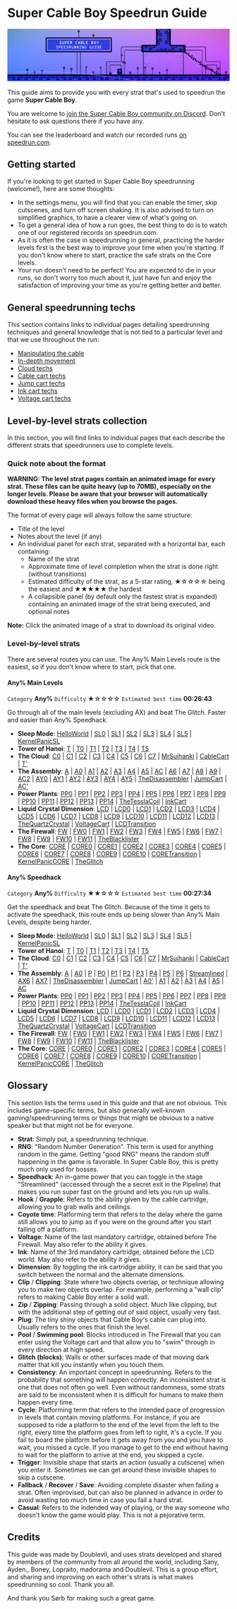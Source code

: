 # Super Cable Boy Speedrun Guide

![](https://github.com/Doublevil/scbspeedrun/blob/main/media/banner.jpg)

This guide aims to provide you with every strat that's used to speedrun the game **Super Cable Boy**.

You are welcome to [join the Super Cable Boy community on Discord](https://discord.gg/YGuqWdunSH). Don't hesitate to ask questions there if you have any.

You can see the leaderboard and watch our recorded runs [on speedrun.com](https://www.speedrun.com/super_cable_boy/full_game).

## Getting started

If you're looking to get started in Super Cable Boy speedrunning (welcome!), here are some thoughts:
- In the settings menu, you will find that you can enable the timer, skip cutscenes, and turn off screen shaking. It is also advised to turn on simplified graphics, to have a clearer view of what's going on.
- To get a general idea of how a run goes, the best thing to do is to watch one of our registered records on speedrun.com.
- As it is often the case in speedrunning in general, practicing the harder levels first is the best way to improve your time when you're starting. If you don't know where to start, practice the safe strats on the Core levels.
- Your run doesn't need to be perfect! You are expected to die in your runs, so don't worry too much about it, just have fun and enjoy the satisfaction of improving your time as you're getting better and better.

## General speedrunning techs

This section contains links to individual pages detailing speedrunning techniques and general knowledge that is not tied to a particular level and that we use throughout the run:
- [Manipulating the cable](https://github.com/Doublevil/scbspeedrun/blob/main/tech/CableManipulation.md)
- [In-depth movement](https://github.com/Doublevil/scbspeedrun/blob/main/tech/Movement.md)
- [Cloud techs](https://github.com/Doublevil/scbspeedrun/blob/main/tech/Clouds.md)
- [Cable cart techs](https://github.com/Doublevil/scbspeedrun/blob/main/tech/CableCart.md)
- [Jump cart techs](https://github.com/Doublevil/scbspeedrun/blob/main/tech/JumpCart.md)
- [Ink cart techs](https://github.com/Doublevil/scbspeedrun/blob/main/tech/InkCart.md)
- [Voltage cart techs](https://github.com/Doublevil/scbspeedrun/blob/main/tech/VoltageCart.md)

## Level-by-level strats collection

In this section, you will find links to individual pages that each describe the different strats that speedrunners use to complete levels.

### Quick note about the format

**WARNING: The level strat pages contain an animated image for every strat. These files can be quite heavy (up to 70MB), especially on the longer levels. Please be aware that your browser will automatically download these heavy files when you browse the pages.**

The format of every page will always follow the same structure:
- Title of the level
- Notes about the level (if any)
- An individual panel for each strat, separated with a horizontal bar, each containing:
    - Name of the strat
    - Approximate time of level completion when the strat is done right (without transitions)
    - Estimated difficulty of the strat, as a 5-star rating, ★☆☆☆☆ being the easiest and ★★★★★ the hardest
    - A collapsible panel (by default only the fastest strat is expanded) containing an animated image of the strat being executed, and optional notes

**Note:** Click the animated image of a strat to download its original video.

### Level-by-level strats

There are several routes you can use. The Any% Main Levels route is the easiest, so if you don't know where to start, pick that one.

#### Any% Main Levels

`Category` **Any%** `Difficulty` ★☆☆☆☆ `Estimated best time` **00:26:43**

Go through all of the main levels (excluding AX) and beat The Glitch. Faster and easier than Any% Speedhack.

- **Sleep Mode**: [HelloWorld](https://github.com/Doublevil/scbspeedrun/blob/main/levels/any_ml/sl/HelloWorld.md) | [SL0](https://github.com/Doublevil/scbspeedrun/blob/main/levels/any_ml/sl/SL0.md) | [SL1](https://github.com/Doublevil/scbspeedrun/blob/main/levels/any_ml/sl/SL1.md) | [SL2](https://github.com/Doublevil/scbspeedrun/blob/main/levels/any_ml/sl/SL2.md) | [SL3](https://github.com/Doublevil/scbspeedrun/blob/main/levels/any_ml/sl/SL3.md) | [SL4](https://github.com/Doublevil/scbspeedrun/blob/main/levels/any_ml/sl/SL4.md) | [SL5](https://github.com/Doublevil/scbspeedrun/blob/main/levels/any_ml/sl/SL5.md) | [KernelPanicSL](https://github.com/Doublevil/scbspeedrun/blob/main/levels/any_ml/sl/KernelPanicSL.md)
- **Tower of Hanoi**: [T](https://github.com/Doublevil/scbspeedrun/blob/main/levels/any_ml/T/T.md) | [T0](https://github.com/Doublevil/scbspeedrun/blob/main/levels/any_ml/T/T0.md) | [T1](https://github.com/Doublevil/scbspeedrun/blob/main/levels/any_ml/T/T1.md) | [T2](https://github.com/Doublevil/scbspeedrun/blob/main/levels/any_ml/T/T2.md) | [T3](https://github.com/Doublevil/scbspeedrun/blob/main/levels/any_ml/T/T3.md) | [T4](https://github.com/Doublevil/scbspeedrun/blob/main/levels/any_ml/T/T4.md) | [T5](https://github.com/Doublevil/scbspeedrun/blob/main/levels/any_ml/T/T5.md)
- **The Cloud**: [C0](https://github.com/Doublevil/scbspeedrun/blob/main/levels/any_ml/C/C0.md) | [C1](https://github.com/Doublevil/scbspeedrun/blob/main/levels/any_ml/C/C1.md) | [C2](https://github.com/Doublevil/scbspeedrun/blob/main/levels/any_ml/C/C2.md) | [C3](https://github.com/Doublevil/scbspeedrun/blob/main/levels/any_ml/C/C3.md) | [C4](https://github.com/Doublevil/scbspeedrun/blob/main/levels/any_ml/C/C4.md) | [C5](https://github.com/Doublevil/scbspeedrun/blob/main/levels/any_ml/C/C5.md) | [C6](https://github.com/Doublevil/scbspeedrun/blob/main/levels/any_ml/C/C6.md) | [C7](https://github.com/Doublevil/scbspeedrun/blob/main/levels/any_ml/C/C7.md) | [MrSuihanki](https://github.com/Doublevil/scbspeedrun/blob/main/levels/any_ml/C/MrSuihanki.md) | [CableCart](https://github.com/Doublevil/scbspeedrun/blob/main/levels/any_ml/C/CableCart.md) | [T'](https://github.com/Doublevil/scbspeedrun/blob/main/levels/any_ml/T/T'.md)
- **The Assembly**: [A](https://github.com/Doublevil/scbspeedrun/blob/main/levels/any_ml/A/A.md) | [A0](https://github.com/Doublevil/scbspeedrun/blob/main/levels/any_ml/A/A0.md) | [A1](https://github.com/Doublevil/scbspeedrun/blob/main/levels/any_ml/A/A1.md) | [A2](https://github.com/Doublevil/scbspeedrun/blob/main/levels/any_ml/A/A2.md) | [A3](https://github.com/Doublevil/scbspeedrun/blob/main/levels/any_ml/A/A3.md) | [A4](https://github.com/Doublevil/scbspeedrun/blob/main/levels/any_ml/A/A4.md) | [A5](https://github.com/Doublevil/scbspeedrun/blob/main/levels/any_ml/A/A5.md) | [AC](https://github.com/Doublevil/scbspeedrun/blob/main/levels/any_ml/A/AC.md) | [A6](https://github.com/Doublevil/scbspeedrun/blob/main/levels/any_ml/A/A6.md) | [A7](https://github.com/Doublevil/scbspeedrun/blob/main/levels/any_ml/A/A7.md) | [A8](https://github.com/Doublevil/scbspeedrun/blob/main/levels/any_ml/A/A8.md) | [A9](https://github.com/Doublevil/scbspeedrun/blob/main/levels/any_ml/A/A9.md) | [AC2](https://github.com/Doublevil/scbspeedrun/blob/main/levels/any_ml/A/AC2.md) | [AY0](https://github.com/Doublevil/scbspeedrun/blob/main/levels/any_ml/A/AY0.md) | [AY1](https://github.com/Doublevil/scbspeedrun/blob/main/levels/any_ml/A/AY1.md) | [AY2](https://github.com/Doublevil/scbspeedrun/blob/main/levels/any_ml/A/AY2.md) | [AY3](https://github.com/Doublevil/scbspeedrun/blob/main/levels/any_ml/A/AY3.md) | [AY4](https://github.com/Doublevil/scbspeedrun/blob/main/levels/any_ml/A/AY4.md) | [AY5](https://github.com/Doublevil/scbspeedrun/blob/main/levels/any_ml/A/AY5.md) | [TheDisassembler](https://github.com/Doublevil/scbspeedrun/blob/main/levels/any_ml/A/TheDisassembler.md) | [JumpCart](https://github.com/Doublevil/scbspeedrun/blob/main/levels/any_ml/A/JumpCart.md) | [AC'](https://github.com/Doublevil/scbspeedrun/blob/main/levels/any_ml/A/AC'.md)
- **Power Plants**: [PP0](https://github.com/Doublevil/scbspeedrun/blob/main/levels/any_ml/pp/PP0.md) | [PP1](https://github.com/Doublevil/scbspeedrun/blob/main/levels/any_ml/pp/PP1.md) | [PP2](https://github.com/Doublevil/scbspeedrun/blob/main/levels/any_ml/pp/PP2.md) | [PP3](https://github.com/Doublevil/scbspeedrun/blob/main/levels/any_ml/pp/PP3.md) | [PP4](https://github.com/Doublevil/scbspeedrun/blob/main/levels/any_ml/pp/PP4.md) | [PP5](https://github.com/Doublevil/scbspeedrun/blob/main/levels/any_ml/pp/PP5.md) | [PP6](https://github.com/Doublevil/scbspeedrun/blob/main/levels/any_ml/pp/PP6.md) | [PP7](https://github.com/Doublevil/scbspeedrun/blob/main/levels/any_ml/pp/PP7.md) | [PP8](https://github.com/Doublevil/scbspeedrun/blob/main/levels/any_ml/pp/PP8.md) | [PP9](https://github.com/Doublevil/scbspeedrun/blob/main/levels/any_ml/pp/PP9.md) | [PP10](https://github.com/Doublevil/scbspeedrun/blob/main/levels/any_ml/pp/PP10.md) | [PP11](https://github.com/Doublevil/scbspeedrun/blob/main/levels/any_ml/pp/PP11.md) | [PP12](https://github.com/Doublevil/scbspeedrun/blob/main/levels/any_ml/pp/PP12.md) | [PP13](https://github.com/Doublevil/scbspeedrun/blob/main/levels/any_ml/pp/PP13.md) | [PP14](https://github.com/Doublevil/scbspeedrun/blob/main/levels/any_ml/pp/PP14.md) | [TheTesslaCoil](https://github.com/Doublevil/scbspeedrun/blob/main/levels/any_ml/pp/TheTesslaCoil.md) | [InkCart](https://github.com/Doublevil/scbspeedrun/blob/main/levels/any_ml/pp/InkCart.md)
- **Liquid Crystal Dimension**: [LCD](https://github.com/Doublevil/scbspeedrun/blob/main/levels/any_ml/LCD/LCD.md) | [LCD0](https://github.com/Doublevil/scbspeedrun/blob/main/levels/any_ml/LCD/LCD0.md) | [LCD1](https://github.com/Doublevil/scbspeedrun/blob/main/levels/any_ml/LCD/LCD1.md) | [LCD2](https://github.com/Doublevil/scbspeedrun/blob/main/levels/any_ml/LCD/LCD2.md) | [LCD3](https://github.com/Doublevil/scbspeedrun/blob/main/levels/any_ml/LCD/LCD3.md) | [LCD4](https://github.com/Doublevil/scbspeedrun/blob/main/levels/any_ml/LCD/LCD4.md) | [LCD5](https://github.com/Doublevil/scbspeedrun/blob/main/levels/any_ml/LCD/LCD5.md) | [LCD6](https://github.com/Doublevil/scbspeedrun/blob/main/levels/any_ml/LCD/LCD6.md) | [LCD7](https://github.com/Doublevil/scbspeedrun/blob/main/levels/any_ml/LCD/LCD7.md) | [LCD8](https://github.com/Doublevil/scbspeedrun/blob/main/levels/any_ml/LCD/LCD8.md) | [LCD9](https://github.com/Doublevil/scbspeedrun/blob/main/levels/any_ml/LCD/LCD9.md) | [LCD10](https://github.com/Doublevil/scbspeedrun/blob/main/levels/any_ml/LCD/LCD10.md) | [LCD11](https://github.com/Doublevil/scbspeedrun/blob/main/levels/any_ml/LCD/LCD11.md) | [LCD12](https://github.com/Doublevil/scbspeedrun/blob/main/levels/any_ml/LCD/LCD12.md) | [LCD13](https://github.com/Doublevil/scbspeedrun/blob/main/levels/any_ml/LCD/LCD13.md) | [TheQuartzCrystal](https://github.com/Doublevil/scbspeedrun/blob/main/levels/any_ml/LCD/TheQuartzCrystal.md) | [VoltageCart](https://github.com/Doublevil/scbspeedrun/blob/main/levels/any_ml/LCD/VoltageCart.md) | [LCDTransition](https://github.com/Doublevil/scbspeedrun/blob/main/levels/any_ml/LCD/LCDTransition.md)
- **The Firewall**: [FW](https://github.com/Doublevil/scbspeedrun/blob/main/levels/any_ml/FW/FW.md) | [FW0](https://github.com/Doublevil/scbspeedrun/blob/main/levels/any_ml/FW/FW0.md) | [FW1](https://github.com/Doublevil/scbspeedrun/blob/main/levels/any_ml/FW/FW1.md) | [FW2](https://github.com/Doublevil/scbspeedrun/blob/main/levels/any_ml/FW/FW2.md) | [FW3](https://github.com/Doublevil/scbspeedrun/blob/main/levels/any_ml/FW/FW3.md) | [FW4](https://github.com/Doublevil/scbspeedrun/blob/main/levels/any_ml/FW/FW4.md) | [FW5](https://github.com/Doublevil/scbspeedrun/blob/main/levels/any_ml/FW/FW5.md) | [FW6](https://github.com/Doublevil/scbspeedrun/blob/main/levels/any_ml/FW/FW6.md) | [FW7](https://github.com/Doublevil/scbspeedrun/blob/main/levels/any_ml/FW/FW7.md) | [FW8](https://github.com/Doublevil/scbspeedrun/blob/main/levels/any_ml/FW/FW8.md) | [FW9](https://github.com/Doublevil/scbspeedrun/blob/main/levels/any_ml/FW/FW9.md) | [FW10](https://github.com/Doublevil/scbspeedrun/blob/main/levels/any_ml/FW/FW10.md) | [FW11](https://github.com/Doublevil/scbspeedrun/blob/main/levels/any_ml/FW/FW11.md) | [TheBlacklister](https://github.com/Doublevil/scbspeedrun/blob/main/levels/any_ml/FW/TheBlacklister.md)
- **The Core**: [CORE](https://github.com/Doublevil/scbspeedrun/blob/main/levels/any_ml/CORE/CORE.md) | [CORE0](https://github.com/Doublevil/scbspeedrun/blob/main/levels/any_ml/CORE/CORE0.md) | [CORE1](https://github.com/Doublevil/scbspeedrun/blob/main/levels/any_ml/CORE/CORE1.md) | [CORE2](https://github.com/Doublevil/scbspeedrun/blob/main/levels/any_ml/CORE/CORE2.md) | [CORE3](https://github.com/Doublevil/scbspeedrun/blob/main/levels/any_ml/CORE/CORE3.md) | [CORE4](https://github.com/Doublevil/scbspeedrun/blob/main/levels/any_ml/CORE/CORE4.md) | [CORE5](https://github.com/Doublevil/scbspeedrun/blob/main/levels/any_ml/CORE/CORE5.md) | [CORE6](https://github.com/Doublevil/scbspeedrun/blob/main/levels/any_ml/CORE/CORE6.md) | [CORE7](https://github.com/Doublevil/scbspeedrun/blob/main/levels/any_ml/CORE/CORE7.md) | [CORE8](https://github.com/Doublevil/scbspeedrun/blob/main/levels/any_ml/CORE/CORE8.md) | [CORE9](https://github.com/Doublevil/scbspeedrun/blob/main/levels/any_ml/CORE/CORE9.md) | [CORE10](https://github.com/Doublevil/scbspeedrun/blob/main/levels/any_ml/CORE/CORE10.md) | [CORETransition](https://github.com/Doublevil/scbspeedrun/blob/main/levels/any_ml/CORE/CORETransition.md) | [KernelPanicCORE](https://github.com/Doublevil/scbspeedrun/blob/main/levels/any_ml/CORE/KernelPanicCORE.md) | [TheGlitch](https://github.com/Doublevil/scbspeedrun/blob/main/levels/any_ml/CORE/TheGlitch.md)

#### Any% Speedhack

`Category` **Any%** `Difficulty` ★★☆☆☆ `Estimated best time` **00:27:34**

Get the speedhack and beat The Glitch. Because of the time it gets to activate the speedhack, this route ends up being slower than Any% Main Levels, despite being harder.

- **Sleep Mode**: [HelloWorld](https://github.com/Doublevil/scbspeedrun/blob/main/levels/any_sh/sl/HelloWorld.md) | [SL0](https://github.com/Doublevil/scbspeedrun/blob/main/levels/any_sh/sl/SL0.md) | [SL1](https://github.com/Doublevil/scbspeedrun/blob/main/levels/any_sh/sl/SL1.md) | [SL2](https://github.com/Doublevil/scbspeedrun/blob/main/levels/any_sh/sl/SL2.md) | [SL3](https://github.com/Doublevil/scbspeedrun/blob/main/levels/any_sh/sl/SL3.md) | [SL4](https://github.com/Doublevil/scbspeedrun/blob/main/levels/any_sh/sl/SL4.md) | [SL5](https://github.com/Doublevil/scbspeedrun/blob/main/levels/any_sh/sl/SL5.md) | [KernelPanicSL](https://github.com/Doublevil/scbspeedrun/blob/main/levels/any_sh/sl/KernelPanicSL.md)
- **Tower of Hanoi**: [T](https://github.com/Doublevil/scbspeedrun/blob/main/levels/any_sh/T/T.md) | [T0](https://github.com/Doublevil/scbspeedrun/blob/main/levels/any_sh/T/T0.md) | [T1](https://github.com/Doublevil/scbspeedrun/blob/main/levels/any_sh/T/T1.md) | [T2](https://github.com/Doublevil/scbspeedrun/blob/main/levels/any_sh/T/T2.md) | [T3](https://github.com/Doublevil/scbspeedrun/blob/main/levels/any_sh/T/T3.md) | [T4](https://github.com/Doublevil/scbspeedrun/blob/main/levels/any_sh/T/T4.md) | [T5](https://github.com/Doublevil/scbspeedrun/blob/main/levels/any_sh/T/T5.md)
- **The Cloud**: [C0](https://github.com/Doublevil/scbspeedrun/blob/main/levels/any_sh/C/C0.md) | [C1](https://github.com/Doublevil/scbspeedrun/blob/main/levels/any_sh/C/C1.md) | [C2](https://github.com/Doublevil/scbspeedrun/blob/main/levels/any_sh/C/C2.md) | [C3](https://github.com/Doublevil/scbspeedrun/blob/main/levels/any_sh/C/C3.md) | [C4](https://github.com/Doublevil/scbspeedrun/blob/main/levels/any_sh/C/C4.md) | [C5](https://github.com/Doublevil/scbspeedrun/blob/main/levels/any_sh/C/C5.md) | [C6](https://github.com/Doublevil/scbspeedrun/blob/main/levels/any_sh/C/C6.md) | [C7](https://github.com/Doublevil/scbspeedrun/blob/main/levels/any_sh/C/C7.md) | [MrSuihanki](https://github.com/Doublevil/scbspeedrun/blob/main/levels/any_sh/C/MrSuihanki.md) | [CableCart](https://github.com/Doublevil/scbspeedrun/blob/main/levels/any_sh/C/CableCart.md) | [T'](https://github.com/Doublevil/scbspeedrun/blob/main/levels/any_sh/T/T'.md)
- **The Assembly**: [A](https://github.com/Doublevil/scbspeedrun/blob/main/levels/any_sh/A/A.md) | [A0](https://github.com/Doublevil/scbspeedrun/blob/main/levels/any_sh/A/A0.md) | [P](https://github.com/Doublevil/scbspeedrun/blob/main/levels/any_sh/P/P.md) | [P0](https://github.com/Doublevil/scbspeedrun/blob/main/levels/any_sh/P/P0.md) | [P1](https://github.com/Doublevil/scbspeedrun/blob/main/levels/any_sh/P/P1.md) | [P2](https://github.com/Doublevil/scbspeedrun/blob/main/levels/any_sh/P/P2.md) | [P3](https://github.com/Doublevil/scbspeedrun/blob/main/levels/any_sh/P/P3.md) | [P4](https://github.com/Doublevil/scbspeedrun/blob/main/levels/any_sh/P/P4.md) | [P5](https://github.com/Doublevil/scbspeedrun/blob/main/levels/any_sh/P/P5.md) | [P6](https://github.com/Doublevil/scbspeedrun/blob/main/levels/any_sh/P/P6.md) | [Streamlined](https://github.com/Doublevil/scbspeedrun/blob/main/levels/any_sh/P/Streamlined.md) | [AX6](https://github.com/Doublevil/scbspeedrun/blob/main/levels/any_sh/A/AX6.md) | [AX7](https://github.com/Doublevil/scbspeedrun/blob/main/levels/any_sh/A/AX7.md) | [TheDisassembler](https://github.com/Doublevil/scbspeedrun/blob/main/levels/any_sh/A/TheDisassembler.md) | [JumpCart](https://github.com/Doublevil/scbspeedrun/blob/main/levels/any_sh/A/JumpCart.md) | [A0'](https://github.com/Doublevil/scbspeedrun/blob/main/levels/any_sh/A/A0'.md) | [A1](https://github.com/Doublevil/scbspeedrun/blob/main/levels/any_sh/A/A1.md) | [A2](https://github.com/Doublevil/scbspeedrun/blob/main/levels/any_sh/A/A2.md) | [A3](https://github.com/Doublevil/scbspeedrun/blob/main/levels/any_sh/A/A3.md) | [A4](https://github.com/Doublevil/scbspeedrun/blob/main/levels/any_sh/A/A4.md) | [A5](https://github.com/Doublevil/scbspeedrun/blob/main/levels/any_sh/A/A5.md) | [AC](https://github.com/Doublevil/scbspeedrun/blob/main/levels/any_sh/A/AC.md)
- **Power Plants**: [PP0](https://github.com/Doublevil/scbspeedrun/blob/main/levels/any_sh/pp/PP0.md) | [PP1](https://github.com/Doublevil/scbspeedrun/blob/main/levels/any_sh/pp/PP1.md) | [PP2](https://github.com/Doublevil/scbspeedrun/blob/main/levels/any_sh/pp/PP2.md) | [PP3](https://github.com/Doublevil/scbspeedrun/blob/main/levels/any_sh/pp/PP3.md) | [PP4](https://github.com/Doublevil/scbspeedrun/blob/main/levels/any_sh/pp/PP4.md) | [PP5](https://github.com/Doublevil/scbspeedrun/blob/main/levels/any_sh/pp/PP5.md) | [PP6](https://github.com/Doublevil/scbspeedrun/blob/main/levels/any_sh/pp/PP6.md) | [PP7](https://github.com/Doublevil/scbspeedrun/blob/main/levels/any_sh/pp/PP7.md) | [PP8](https://github.com/Doublevil/scbspeedrun/blob/main/levels/any_sh/pp/PP8.md) | [PP9](https://github.com/Doublevil/scbspeedrun/blob/main/levels/any_sh/pp/PP9.md) | [PP10](https://github.com/Doublevil/scbspeedrun/blob/main/levels/any_sh/pp/PP10.md) | [PP11](https://github.com/Doublevil/scbspeedrun/blob/main/levels/any_sh/pp/PP11.md) | [PP12](https://github.com/Doublevil/scbspeedrun/blob/main/levels/any_sh/pp/PP12.md) | [PP13](https://github.com/Doublevil/scbspeedrun/blob/main/levels/any_sh/pp/PP13.md) | [PP14](https://github.com/Doublevil/scbspeedrun/blob/main/levels/any_sh/pp/PP14.md) | [TheTesslaCoil](https://github.com/Doublevil/scbspeedrun/blob/main/levels/any_sh/pp/TheTesslaCoil.md) | [InkCart](https://github.com/Doublevil/scbspeedrun/blob/main/levels/any_sh/pp/InkCart.md)
- **Liquid Crystal Dimension**: [LCD](https://github.com/Doublevil/scbspeedrun/blob/main/levels/any_sh/LCD/LCD.md) | [LCD0](https://github.com/Doublevil/scbspeedrun/blob/main/levels/any_sh/LCD/LCD0.md) | [LCD1](https://github.com/Doublevil/scbspeedrun/blob/main/levels/any_sh/LCD/LCD1.md) | [LCD2](https://github.com/Doublevil/scbspeedrun/blob/main/levels/any_sh/LCD/LCD2.md) | [LCD3](https://github.com/Doublevil/scbspeedrun/blob/main/levels/any_sh/LCD/LCD3.md) | [LCD4](https://github.com/Doublevil/scbspeedrun/blob/main/levels/any_sh/LCD/LCD4.md) | [LCD5](https://github.com/Doublevil/scbspeedrun/blob/main/levels/any_sh/LCD/LCD5.md) | [LCD6](https://github.com/Doublevil/scbspeedrun/blob/main/levels/any_sh/LCD/LCD6.md) | [LCD7](https://github.com/Doublevil/scbspeedrun/blob/main/levels/any_sh/LCD/LCD7.md) | [LCD8](https://github.com/Doublevil/scbspeedrun/blob/main/levels/any_sh/LCD/LCD8.md) | [LCD9](https://github.com/Doublevil/scbspeedrun/blob/main/levels/any_sh/LCD/LCD9.md) | [LCD10](https://github.com/Doublevil/scbspeedrun/blob/main/levels/any_sh/LCD/LCD10.md) | [LCD11](https://github.com/Doublevil/scbspeedrun/blob/main/levels/any_sh/LCD/LCD11.md) | [LCD12](https://github.com/Doublevil/scbspeedrun/blob/main/levels/any_sh/LCD/LCD12.md) | [LCD13](https://github.com/Doublevil/scbspeedrun/blob/main/levels/any_sh/LCD/LCD13.md) | [TheQuartzCrystal](https://github.com/Doublevil/scbspeedrun/blob/main/levels/any_sh/LCD/TheQuartzCrystal.md) | [VoltageCart](https://github.com/Doublevil/scbspeedrun/blob/main/levels/any_sh/LCD/VoltageCart.md) | [LCDTransition](https://github.com/Doublevil/scbspeedrun/blob/main/levels/any_sh/LCD/LCDTransition.md)
- **The Firewall**: [FW](https://github.com/Doublevil/scbspeedrun/blob/main/levels/any_sh/FW/FW.md) | [FW0](https://github.com/Doublevil/scbspeedrun/blob/main/levels/any_sh/FW/FW0.md) | [FW1](https://github.com/Doublevil/scbspeedrun/blob/main/levels/any_sh/FW/FW1.md) | [FW2](https://github.com/Doublevil/scbspeedrun/blob/main/levels/any_sh/FW/FW2.md) | [FW3](https://github.com/Doublevil/scbspeedrun/blob/main/levels/any_sh/FW/FW3.md) | [FW4](https://github.com/Doublevil/scbspeedrun/blob/main/levels/any_sh/FW/FW4.md) | [FW5](https://github.com/Doublevil/scbspeedrun/blob/main/levels/any_sh/FW/FW5.md) | [FW6](https://github.com/Doublevil/scbspeedrun/blob/main/levels/any_sh/FW/FW6.md) | [FW7](https://github.com/Doublevil/scbspeedrun/blob/main/levels/any_sh/FW/FW7.md) | [FW8](https://github.com/Doublevil/scbspeedrun/blob/main/levels/any_sh/FW/FW8.md) | [FW9](https://github.com/Doublevil/scbspeedrun/blob/main/levels/any_sh/FW/FW9.md) | [FW10](https://github.com/Doublevil/scbspeedrun/blob/main/levels/any_sh/FW/FW10.md) | [FW11](https://github.com/Doublevil/scbspeedrun/blob/main/levels/any_sh/FW/FW11.md) | [TheBlacklister](https://github.com/Doublevil/scbspeedrun/blob/main/levels/any_sh/FW/TheBlacklister.md)
- **The Core**: [CORE](https://github.com/Doublevil/scbspeedrun/blob/main/levels/any_sh/CORE/CORE.md) | [CORE0](https://github.com/Doublevil/scbspeedrun/blob/main/levels/any_sh/CORE/CORE0.md) | [CORE1](https://github.com/Doublevil/scbspeedrun/blob/main/levels/any_sh/CORE/CORE1.md) | [CORE2](https://github.com/Doublevil/scbspeedrun/blob/main/levels/any_sh/CORE/CORE2.md) | [CORE3](https://github.com/Doublevil/scbspeedrun/blob/main/levels/any_sh/CORE/CORE3.md) | [CORE4](https://github.com/Doublevil/scbspeedrun/blob/main/levels/any_sh/CORE/CORE4.md) | [CORE5](https://github.com/Doublevil/scbspeedrun/blob/main/levels/any_sh/CORE/CORE5.md) | [CORE6](https://github.com/Doublevil/scbspeedrun/blob/main/levels/any_sh/CORE/CORE6.md) | [CORE7](https://github.com/Doublevil/scbspeedrun/blob/main/levels/any_sh/CORE/CORE7.md) | [CORE8](https://github.com/Doublevil/scbspeedrun/blob/main/levels/any_sh/CORE/CORE8.md) | [CORE9](https://github.com/Doublevil/scbspeedrun/blob/main/levels/any_sh/CORE/CORE9.md) | [CORE10](https://github.com/Doublevil/scbspeedrun/blob/main/levels/any_sh/CORE/CORE10.md) | [CORETransition](https://github.com/Doublevil/scbspeedrun/blob/main/levels/any_sh/CORE/CORETransition.md) | [KernelPanicCORE](https://github.com/Doublevil/scbspeedrun/blob/main/levels/any_sh/CORE/KernelPanicCORE.md) | [TheGlitch](https://github.com/Doublevil/scbspeedrun/blob/main/levels/any_sh/CORE/TheGlitch.md)


## Glossary

This section lists the terms used in this guide and that are not obvious. This includes game-specific terms, but also generally well-known gaming/speedrunning terms or things that might be obvious to a native speaker but that might not be for everyone.

- **Strat**: Simply put, a speedrunning technique.
- **RNG**: "Random Number Generation". This term is used for anything random in the game. Getting "good RNG" means the random stuff happening in the game is favorable. In Super Cable Boy, this is pretty much only used for bosses.
- **Speedhack**: An in-game power that you can toggle in the stage "Streamlined" (accessed through the a secret exit in the Pipeline) that makes you run super fast on the ground and lets you run up walls.
- **Hook** / **Grapple**: Refers to the ability given by the cable cartridge, allowing you to grab walls and ceilings.
- **Coyote time**: Platforming term that refers to the delay where the game still allows you to jump as if you were on the ground after you start falling off a platform.
- **Voltage**: Name of the last mandatory cartridge, obtained before The Firewall. May also refer to the ability it gives.
- **Ink**: Name of the 3rd mandatory cartridge, obtained before the LCD world. May also refer to the ability it gives.
- **Dimension**: By toggling the ink cartridge ability, it can be said that you switch between the normal and the alternate dimensions.
- **Clip** / **Clipping**: State where two objects overlap, or technique allowing you to make two objects overlap. For example, performing a "wall clip" refers to making Cable Boy enter a solid wall.
- **Zip** / **Zipping**: Passing through a solid object. Much like clipping, but with the additional step of getting out of said object, usually very fast.
- **Plug**: The tiny shiny objects that Cable Boy's cable can plug into. Usually refers to the ones that finish the level.
- **Pool** / **Swimming pool**: Blocks introduced in The Firewall that you can enter using the Voltage cart and that allow you to "swim" through in every direction at high speed.
- **Glitch (blocks)**: Walls or other surfaces made of that moving dark matter that kill you instantly when you touch them.
- **Consistency**: An important concept in speedrunning. Refers to the probability that something will happen correctly. An inconsistent strat is one that does not often go well. Even without randomness, some strats are said to be inconsistent when it is difficult for humans to make them happen every time.
- **Cycle**: Platforming term that refers to the intended pace of progression in levels that contain moving platforms. For instance, if you are supposed to ride a platform to the end of the level from the left to the right, every time the platform goes from left to right, it's a cycle. If you fail to board the platform before it gets away from you and you have to wait, you missed a cycle. If you manage to get to the end without having to wait for the platform to arrive at the end, you skipped a cycle.
- **Trigger**: Invisible shape that starts an action (usually a cutscene) when you enter it. Sometimes we can get around these invisible shapes to skip a cutscene.
- **Fallback** / **Recover** / **Save**: Avoiding complete disaster when failing a strat. Often improvised, but can also be planned in advance in order to avoid wasting too much time in case you fail a hard strat.
- **Casual**: Refers to the indended way of playing, or the way someone who doesn't know the game would play. This is not a pejorative term.

## Credits

This guide was made by Doublevil, and uses strats developed and shared by members of the community from all around the world, including Sany, Ayden., Boney, Lopraito, madorama and Doublevil. This is a group effort, and sharing and improving on each other's strats is what makes speedrunning so cool. Thank you all.

And thank you Sørb for making such a great game.
